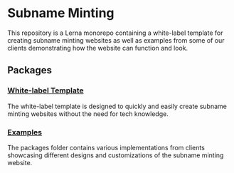 # Subname Minting

This repository is a Lerna monorepo containing a white-label template for creating subname minting websites as well as examples from some of our clients demonstrating how the website can function and look.

## Packages

### [White-label Template](./packages/subname-minting-website-template)

The white-label template is designed to quickly and easily create subname minting websites without the need for tech knowledge.

### [Examples](./packages)

The packages folder contains various implementations from clients showcasing different designs and customizations of the subname minting website.